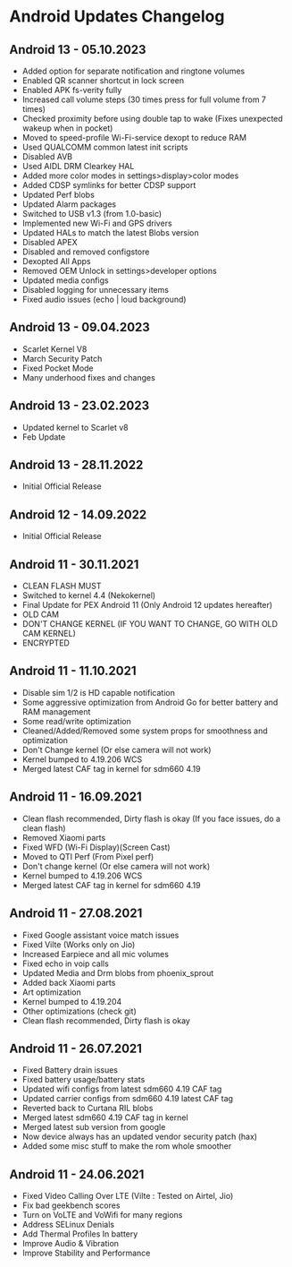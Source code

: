 # Android Updates Changelog

## Android 13 - 05.10.2023

- Added option for separate notification and ringtone volumes
- Enabled QR scanner shortcut in lock screen
- Enabled APK fs-verity fully
- Increased call volume steps (30 times press for full volume from 7 times)
- Checked proximity before using double tap to wake (Fixes unexpected wakeup when in pocket)
- Moved to speed-profile Wi-Fi-service dexopt to reduce RAM
- Used QUALCOMM common latest init scripts
- Disabled AVB
- Used AIDL DRM Clearkey HAL
- Added more color modes in settings>display>color modes
- Added CDSP symlinks for better CDSP support
- Updated Perf blobs
- Updated Alarm packages
- Switched to USB v1.3 (from 1.0-basic)
- Implemented new Wi-Fi and GPS drivers
- Updated HALs to match the latest Blobs version
- Disabled APEX
- Disabled and removed configstore
- Dexopted All Apps
- Removed OEM Unlock in settings>developer options
- Updated media configs
- Disabled logging for unnecessary items
- Fixed audio issues (echo | loud background)

## Android 13 - 09.04.2023

- Scarlet Kernel V8
- March Security Patch
- Fixed Pocket Mode
- Many underhood fixes and changes

## Android 13 - 23.02.2023

- Updated kernel to Scarlet v8
- Feb Update

## Android 13 - 28.11.2022

- Initial Official Release

## Android 12 - 14.09.2022

- Initial Official Release

## Android 11 - 30.11.2021

- CLEAN FLASH MUST
- Switched to kernel 4.4 (Nekokernel)
- Final Update for PEX Android 11 (Only Android 12 updates hereafter)
- OLD CAM
- DON'T CHANGE KERNEL (IF YOU WANT TO CHANGE, GO WITH OLD CAM KERNEL)
- ENCRYPTED

## Android 11 - 11.10.2021

- Disable sim 1/2 is HD capable notification
- Some aggressive optimization from Android Go for better battery and RAM management
- Some read/write optimization
- Cleaned/Added/Removed some system props for smoothness and optimization
- Don't Change kernel (Or else camera will not work)
- Kernel bumped to 4.19.206 WCS
- Merged latest CAF tag in kernel for sdm660 4.19

## Android 11 - 16.09.2021

- Clean flash recommended, Dirty flash is okay (If you face issues, do a clean flash)
- Removed Xiaomi parts
- Fixed WFD (Wi-Fi Display)(Screen Cast)
- Moved to QTI Perf (From Pixel perf)
- Don't change kernel (Or else camera will not work)
- Kernel bumped to 4.19.206 WCS
- Merged latest CAF tag in kernel for sdm660 4.19

## Android 11 - 27.08.2021

- Fixed Google assistant voice match issues
- Fixed Vilte (Works only on Jio)
- Increased Earpiece and all mic volumes
- Fixed echo in voip calls
- Updated Media and Drm blobs from phoenix_sprout
- Added back Xiaomi parts
- Art optimization
- Kernel bumped to 4.19.204
- Other optimizations (check git)
- Clean flash recommended, Dirty flash is okay

## Android 11 - 26.07.2021

- Fixed Battery drain issues
- Fixed battery usage/battery stats
- Updated wifi configs from latest sdm660 4.19 CAF tag
- Updated carrier configs from sdm660 4.19 latest CAF tag
- Reverted back to Curtana RIL blobs
- Merged latest sdm660 4.19 CAF tag in kernel
- Merged latest sub version from google
- Now device always has an updated vendor security patch (hax)
- Added some misc stuff to make the rom whole smoother

## Android 11 - 24.06.2021

- Fixed Video Calling Over LTE (Vilte : Tested on Airtel, Jio)
- Fix bad geekbench scores
- Turn on VoLTE and VoWifi for many regions
- Address SELinux Denials
- Add Thermal Profiles In battery
- Improve Audio & Vibration
- Improve Stability and Performance